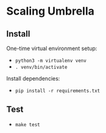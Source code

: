 # Scaling Umbrella

## Install

One-time virtual environment setup:

* `python3 -m virtualenv venv`
* `. venv/bin/activate`

Install dependencies:

* `pip install -r requirements.txt`

## Test

* `make test`